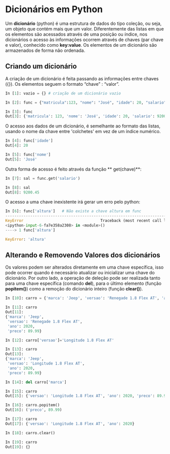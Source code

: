 # Dicionários em Python

Um **dicionário** (python) é uma estrutura de dados do tipo coleção, ou seja, um objeto que contém mais que um valor. 
Diferentemente das listas em que os elementos são acessados através de uma posição ou índice, nos dicionários o acesso às informações 
ocorrem através de chaves (par chave e valor), conhecido como **key:value**. Os elementos de um dicionário são armazenados de forma não ordenada.

## Criando um dicionário

A criação de um dicionário é feita passando as informações entre chaves ({}). Os elementos seguem o formato “chave” : “valor”. 
``` python
In [1]: vazio = {} # criação de um dicionário vazio

In [2]: func = {"matricula":123, "nome": "José", "idade": 20, "salario": 9200.45}

In [3]: func
Out[3]: {'matricula': 123, 'nome': 'José', 'idade': 20, 'salario': 9200.45}
```
O acesso aos dados de um dicionário, é semelhante ao formato das listas, usando o nome da chave entre 'colchetes' em vez de um índice numérico. 
``` python
In [4]: func['idade']
Out[4]: 20

In [5]: func['nome']
Out[5]: 'José'
```
Outra forma de acesso é feito através da função ** get(chave)**:
``` python
In [7]: sal = func.get('salario')

In [8]: sal
Out[8]: 9200.45
```
O acesso a uma chave inexistente irá gerar um erro pelo python:
``` python
In [6]: func['altura']   # Não existe a chave altura em func
---------------------------------------------------------------------------
KeyError                                  Traceback (most recent call last)
<ipython-input-6-fa7e358a2308> in <module>()
----> 1 func['altura']

KeyError: 'altura'

```
## Alterando e Removendo Valores dos dicionários

Os valores podem ser alterados diretamente em uma chave específica, isso pode ocorrer quando é necessário atualizar ou inicializar uma chave do dicionário. Por outro lado, a operação de deleção pode ser realizada tanto para uma chave específica (comando **del**), para o último elemento (função **popitem()**) como a remoção do dicionário inteiro (função **clear()**).  

``` python
In [10]: carro = {'marca': 'Jeep', 'versao': 'Renegade 1.8 Flex AT', 'ano': 2020, 'preco':89.990}

In [11]: carro
Out[11]: 
{'marca': 'Jeep',
 'versao': 'Renegade 1.8 Flex AT',
 'ano': 2020,
 'preco': 89.99}

In [12]: carro['versao']='Longitude 1.8 Flex AT'

In [13]: carro
Out[13]: 
{'marca': 'Jeep',
 'versao': 'Longitude 1.8 Flex AT',
 'ano': 2020,
 'preco': 89.99}

In [14]: del carro['marca']

In [15]: carro
Out[15]: {'versao': 'Longitude 1.8 Flex AT', 'ano': 2020, 'preco': 89.99}

In [16]: carro.popitem()
Out[16]: ('preco', 89.99)

In [17]: carro
Out[17]: {'versao': 'Longitude 1.8 Flex AT', 'ano': 2020}

In [18]: carro.clear()

In [19]: carro
Out[19]: {}

```

